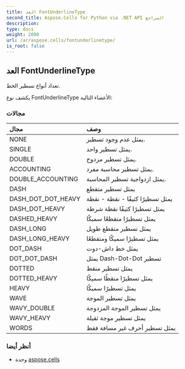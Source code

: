 ```yaml
---
title: العد FontUnderlineType
second_title: Aspose.Cells for Python via .NET API المراجع
description:
type: docs
weight: 2090
url: /ar/aspose.cells/fontunderlinetype/
is_root: false
---
```

##  العد FontUnderlineType
تعداد أنواع تسطير الخط.



يكشف نوع FontUnderlineType الأعضاء التالية:

###  مجالات
| مجال| وصف|
| :- | :- |
| NONE | يمثل عدم وجود تسطير.|
| SINGLE | يمثل تسطير واحد.|
| DOUBLE | يمثل تسطير مزدوج.|
| ACCOUNTING | يمثل تسطير محاسبة مفرد.|
| DOUBLE_ACCOUNTING | يمثل ازدواجية تسطير المحاسبة.|
| DASH | يمثل تسطير متقطع|
| DASH_DOT_DOT_HEAVY | يمثل تسطيرًا كثيفًا - نقطة - نقطة|
| DASH_DOT_HEAVY | يمثل تسطيرًا كثيفًا نقطة شرطة|
| DASHED_HEAVY | يمثل تسطيرًا متقطعًا سميكًا|
| DASH_LONG | يمثل تسطير متقطع طويل|
| DASH_LONG_HEAVY | يمثل تسطيرًا سميكًا ومتقطعًا|
| DOT_DASH | يمثل خط داش-دوت|
| DOT_DOT_DASH | يمثل Dash-Dot-Dot تسطير|
| DOTTED |يمثل تسطير منقط|
| DOTTED_HEAVY | يمثل تسطيرًا منقطًا سميكًا|
| HEAVY | يمثل تسطيرًا سميكًا|
| WAVE | يمثل تسطير الموجة|
| WAVY_DOUBLE | يمثل تسطير الموجة المزدوجة|
| WAVY_HEAVY | يمثل تسطير موجة ثقيلة|
| WORDS | يمثل تسطير أحرف غير مسافة فقط|



###  أنظر أيضا
* وحدة [aspose.cells](..)
